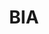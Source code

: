 ---
# This topic lives at
# https://digital.gov/topics/bia

# Topic Title
title: "BIA"

# description — keep it short and clear
summary: ""

# Weight
weight: 1

# For more information on managing topics,
# see https://github.com/GSA/digitalgov.gov/wiki/topics
---